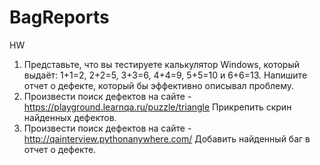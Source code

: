 # BagReports

HW

1. Представьте, что вы тестируете калькулятор Windows, который выдаёт: 1+1=2, 2+2=5, 3+3=6, 4+4=9, 5+5=10 и 6+6=13. Напишите отчет о дефекте, который бы эффективно описывал проблему.
2. Произвести поиск дефектов на сайте - https://playground.learnqa.ru/puzzle/triangle
Прикрепить скрин найденных дефектов.
3. Произвести поиск дефектов на сайте - http://qainterview.pythonanywhere.com/
Добавить найденный баг в отчет о дефекте.
